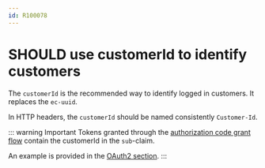 ```yaml
---
id: R100078
---
```


# SHOULD use customerId to identify customers

The `customerId` is the recommended way to identify logged in customers. It replaces the `ec-uuid`.

In HTTP headers, the `customerId` should be named consistently `Customer-Id`.

::: warning Important
Tokens granted through the [authorization code grant flow](../../../../rest/authorization/oauth/rules/must-use-authorization-grant.md) contain the customerId in the `sub`-claim.

An example is provided in the [OAuth2 section](../../../../rest/authorization/README.md#oauth-2-0).
:::
